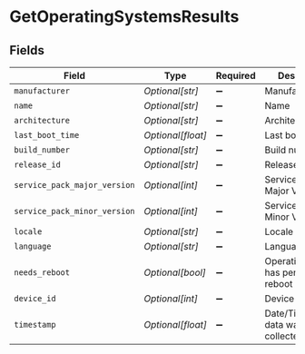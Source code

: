 # GetOperatingSystemsResults


## Fields

| Field                                        | Type                                         | Required                                     | Description                                  |
| -------------------------------------------- | -------------------------------------------- | -------------------------------------------- | -------------------------------------------- |
| `manufacturer`                               | *Optional[str]*                              | :heavy_minus_sign:                           | Manufacturer                                 |
| `name`                                       | *Optional[str]*                              | :heavy_minus_sign:                           | Name                                         |
| `architecture`                               | *Optional[str]*                              | :heavy_minus_sign:                           | Architecture                                 |
| `last_boot_time`                             | *Optional[float]*                            | :heavy_minus_sign:                           | Last boot time                               |
| `build_number`                               | *Optional[str]*                              | :heavy_minus_sign:                           | Build number                                 |
| `release_id`                                 | *Optional[str]*                              | :heavy_minus_sign:                           | Release ID                                   |
| `service_pack_major_version`                 | *Optional[int]*                              | :heavy_minus_sign:                           | Service Pack Major Version                   |
| `service_pack_minor_version`                 | *Optional[int]*                              | :heavy_minus_sign:                           | Service Pack Minor Version                   |
| `locale`                                     | *Optional[str]*                              | :heavy_minus_sign:                           | Locale                                       |
| `language`                                   | *Optional[str]*                              | :heavy_minus_sign:                           | Language                                     |
| `needs_reboot`                               | *Optional[bool]*                             | :heavy_minus_sign:                           | Operating system has pending reboot requests |
| `device_id`                                  | *Optional[int]*                              | :heavy_minus_sign:                           | Device identifier                            |
| `timestamp`                                  | *Optional[float]*                            | :heavy_minus_sign:                           | Date/Time when data was collected/updated    |